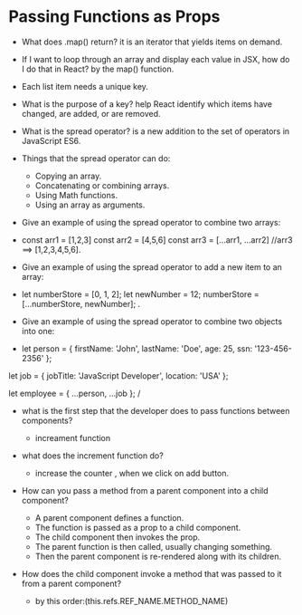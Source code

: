 # Passing Functions as Props

- What does .map() return? it is an iterator that yields items on demand.

- If I want to loop through an array and display each value in JSX, how do I do that in React?
  by the map() function.

- Each list item needs a unique key.

- What is the purpose of a key? help React identify which items have changed, are added, or are removed.



- What is the spread operator? is a new addition to the set of operators in JavaScript ES6.

-  Things that the spread operator can do:
    
   - Copying an array.
   - Concatenating or combining arrays.
   - Using Math functions.
   - Using an array as arguments.

- Give an example of using the spread operator to combine two arrays:
- const arr1 = [1,2,3]
  const arr2 = [4,5,6]
  const arr3 = [...arr1, ...arr2] //arr3 ==> [1,2,3,4,5,6].


- Give an example of using the spread operator to add a new item to an array:

- let numberStore = [0, 1, 2];
  let newNumber = 12;
  numberStore = [...numberStore, newNumber]; .


- Give an example of using the spread operator to combine two objects into one:
- let person = {
    firstName: 'John',
    lastName: 'Doe',
    age: 25,
    ssn: '123-456-2356'
};


let job = {
    jobTitle: 'JavaScript Developer',
    location: 'USA'
};

let employee = {
    ...person,
    ...job
}; /



- what is the first step that the developer does to pass functions between components?
  
  - increament function

- what does the increment function do?
  
  - increase the counter  , when we click on add button.

- How can you pass a method from a parent component into a child component?

  - A parent component defines a function.
  - The function is passed as a prop to a child component.
  - The child component then invokes the prop.
  - The parent function is then called, usually changing something.
  - Then the parent component is re-rendered along with its children.


- How does the child component invoke a method that was passed to it from a parent component?

  - by this order:(this.refs.REF_NAME.METHOD_NAME)
